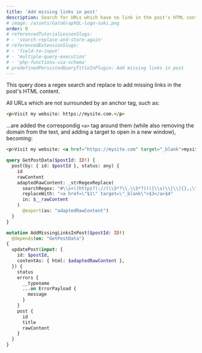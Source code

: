 ```yaml
---
title: 'Add missing links in post'
description: Search for URLs which have no link in the post's HTML content and add a link around them
# image: /assets/GatoGraphQL-logo-suki.png
order: 0
# referencedTutorialLessonSlugs:
# - 'search-replace-and-store-again'
# referencedExtensionSlugs:
# - 'field-to-input'
# - 'multiple-query-execution'
# - 'php-functions-via-schema'
# predefinedPersistedQueryTitleInPlugin: Add missing links in post
---
```


This query does a regex search and replace to add missing links in the post's HTML content.

All URLs which are not surrounded by an anchor tag, such as:

```html
<p>Visit my website: https://mysite.com.</p>
```

...are added the correspondig `<a>` tag around them (while also removing the domain from the text, and adding a target to open in a new window), becoming:

```html
<p>Visit my website: <a href="https://mysite.com" target="_blank">mysite.com</a>.</p>
```

```graphql
query GetPostData($postId: ID!) {
  post(by: { id: $postId }, status: any) {
    id
    rawContent
    adaptedRawContent: _strRegexReplace(
      searchRegex: "#\\s+((https?)://(\\S*?\\.\\S*?))([\\s)\\[\\]{},;\"\\':<]|\\.\\s|$)#i"
      replaceWith: "<a href=\"$1\" target=\"_blank\">$3</a>$4"
      in: $__rawContent
    )
      @export(as: "adaptedRawContent")
  }
}

mutation AddMissingLinksInPost($postId: ID!)
  @depends(on: "GetPostData")
{
  updatePost(input: {
    id: $postId,
    contentAs: { html: $adaptedRawContent },
  }) {
    status
    errors {
      __typename
      ...on ErrorPayload {
        message
      }
    }
    post {
      id
      title
      rawContent
    }
  }
}
```
